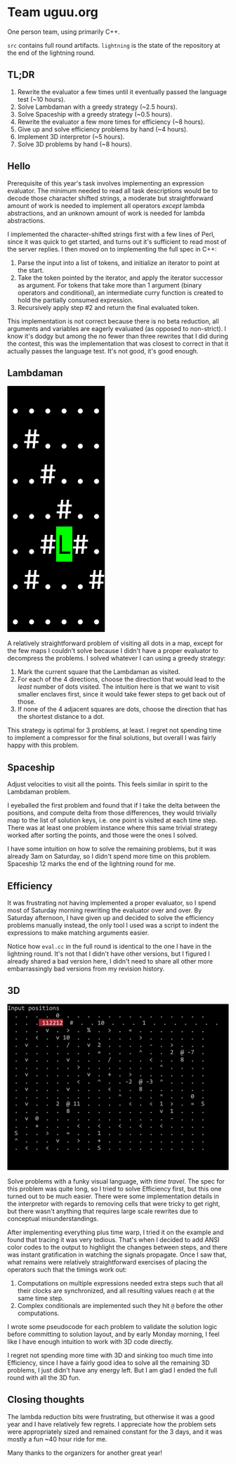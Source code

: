 # Team uguu.org

One person team, using primarily C++.

`src` contains full round artifacts.  `lightning` is the state of the repository at the end of the lightning round.

## TL;DR

1. Rewrite the evaluator a few times until it eventually passed the language test (~10 hours).
2. Solve Lambdaman with a greedy strategy (~2.5 hours).
3. Solve Spaceship with a greedy strategy (~0.5 hours).
4. Rewrite the evaluator a few more times for efficiency (~8 hours).
5. Give up and solve efficiency problems by hand (~4 hours).
6. Implement 3D interpretor (~5 hours).
7. Solve 3D problems by hand (~8 hours).

## Hello

Prerequisite of this year's task involves implementing an expression evaluator.  The minimum needed to read all task descriptions would be to decode those character shifted strings, a moderate but straightforward amount of work is needed to implement all operators *except* lambda abstractions, and an unknown amount of work is needed for lambda abstractions.

I implemented the character-shifted strings first with a few lines of Perl, since it was quick to get started, and turns out it's sufficient to read most of the server replies.  I then moved on to implementing the full spec in C++:

1. Parse the input into a list of tokens, and initialize an iterator to point at the start.
2. Take the token pointed by the iterator, and apply the iterator successor as argument.  For tokens that take more than 1 argument (binary operators and conditional), an intermediate curry function is created to hold the partially consumed expression.
3. Recursively apply step #2 and return the final evaluated token.

This implementation is not correct because there is no beta reduction, all arguments and variables are eagerly evaluated (as opposed to non-strict).  I know it's dodgy but among the no fewer than three rewrites that I did during the contest, this was the implementation that was closest to correct in that it actually passes the language test.  It's not good, it's good enough.

## Lambdaman

![Lambdaman problem 3](lambdaman_problem3.gif)

A relatively straightforward problem of visiting all dots in a map, except for the few maps I couldn't solve because I didn't have a proper evaluator to decompress the problems.  I solved whatever I can using a greedy strategy:

1. Mark the current square that the Lambdaman as visited.
2. For each of the 4 directions, choose the direction that would lead to the *least* number of dots visited.  The intuition here is that we want to visit smaller enclaves first, since it would take fewer steps to get back out of those.
3. If none of the 4 adjacent squares are dots, choose the direction that has the shortest distance to a dot.

This strategy is optimal for 3 problems, at least.  I regret not spending time to implement a compressor for the final solutions, but overall I was fairly happy with this problem.

## Spaceship

Adjust velocities to visit all the points.  This feels similar in spirit to the Lambdaman problem.

I eyeballed the first problem and found that if I take the delta between the positions, and compute delta from those differences, they would trivially map to the list of solution keys, i.e. one point is visited at each time step.  There was at least one problem instance where this same trivial strategy worked after sorting the points, and those were the ones I solved.

I have some intuition on how to solve the remaining problems, but it was already 3am on Saturday, so I didn't spend more time on this problem.  Spaceship 12 marks the end of the lightning round for me.

## Efficiency

It was frustrating not having implemented a proper evaluator, so I spend most of Saturday morning rewriting the evaluator over and over.  By Saturday afternoon, I have given up and decided to solve the efficiency problems manually instead, the only tool I used was a script to indent the expressions to make matching arguments easier.

Notice how `eval.cc` in the full round is identical to the one I have in the lightning round.  It's not that I didn't have other versions, but I figured I already shared a bad version here, I didn't need to share all other more embarrassingly bad versions from my revision history.

## 3D

![3D problem 9](3d_problem9.gif)

Solve problems with a funky visual language, with *time travel*.  The spec for this problem was quite long, so I tried to solve Efficiency first, but this one turned out to be much easier.  There were some implementation details in the interpretor with regards to removing cells that were tricky to get right, but there wasn't anything that requires large scale rewrites due to conceptual misunderstandings.

After implementing everything plus time warp, I tried it on the example and found that tracing it was very tedious.  That's when I decided to add ANSI color codes to the output to highlight the changes between steps, and there was instant gratification in watching the signals propagate.  Once I saw that, what remains were relatively straightforward exercises of placing the operators such that the timings work out:

1. Computations on multiple expressions needed extra steps such that all their clocks are synchronized, and all resulting values reach `@` at the same time step.
2. Complex conditionals are implemented such they hit `@` before the other computations.

I wrote some pseudocode for each problem to validate the solution logic before committing to solution layout, and by early Monday morning, I feel like I have enough intuition to work with 3D code directly.

I regret not spending more time with 3D and sinking too much time into Efficiency, since I have a fairly good idea to solve all the remaining 3D problems, I just didn't have any energy left.  But I am glad I ended the full round with all the 3D fun.

## Closing thoughts

The lambda reduction bits were frustrating, but otherwise it was a good year and I have relatively few regrets.  I appreciate how the problem sets were appropriately sized and remained constant for the 3 days, and it was mostly a fun ~40 hour ride for me.

Many thanks to the organizers for another great year!
